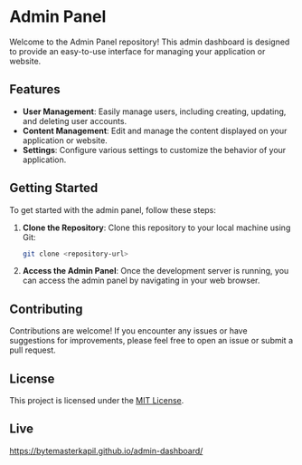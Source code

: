 # Admin Panel

Welcome to the Admin Panel repository! This admin dashboard is designed to provide an easy-to-use interface for managing your application or website.

## Features

- **User Management**: Easily manage users, including creating, updating, and deleting user accounts.
- **Content Management**: Edit and manage the content displayed on your application or website.
- **Settings**: Configure various settings to customize the behavior of your application.

## Getting Started

To get started with the admin panel, follow these steps:

1. **Clone the Repository**: Clone this repository to your local machine using Git:

    ```bash
    git clone <repository-url>
    ```
2. **Access the Admin Panel**: Once the development server is running, you can access the admin panel by navigating in your web browser.

## Contributing

Contributions are welcome! If you encounter any issues or have suggestions for improvements, please feel free to open an issue or submit a pull request.

## License

This project is licensed under the [MIT License](LICENSE).
## Live 
https://bytemasterkapil.github.io/admin-dashboard/
